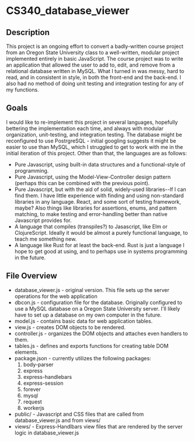 # CS340_database_viewer

## Description
This project is an ongoing effort to convert a badly-written course project from an Oregon State University class to a well-written, modular
project implemented entirely in basic JavaScript. The course project was to write an application that allowed the user to
add to, edit, and remove from a relational database written in MySQL. What I turned in was messy, hard to read, and
in consistent in style, in both the front-end and the back-end. I also had no method of doing unit testing and
integration testing for any of my functions.

## Goals
I would like to re-implement this project in several languages, hopefully bettering the implementation each time, and always
with modular organization, unit-testing, and integration testing. The database might be reconfigured to use PostrgreSQL - initial
googling suggests it might be easier to use than MySQL, which I struggled to get to work with me in the initial iteration of this
project. Other than that, the languages are as follows:
* Pure Javascript, using built-in data structures and a functional-style of programming.
* Pure Javascript, using the Model-View-Controller design pattern (perhaps this can be combined with the previous point).
* Pure Javascript, but with the aid of solid, widely-used libraries--If I can find them. I have little experience with finding and using
  non-standard libraries in any language. React, and some sort of testing framework, maybe? Also things like libraries for assertions, enums, and pattern matching, to make testing and error-handling better than native Javascript provides for.
* A language that compiles (transpiles?) to Jasascript, like Elm or ClojureScript. Ideally it would be almost a purely functional
  language, to teach me something new.
* A language like Rust for at least the back-end. Rust is just a language I hope to get good at using, and to perhaps use in systems
  programming in the future.
  
## File Overview
* database_viewer.js - original version. This file sets up the server operations for the web application
* dbcon.js - configuration file for the database. Originally configured to use a MySQL database on a Oregon State University server. I'll
  likely have to set up a database on my own computer in the future.
* model.js - contains basic data for web application tables.
* view.js - creates DOM objects to be rendered.
* controller.js - organizes the DOM objects and attaches even handlers to them.
* tables.js - defines and exports functions for creating table DOM elements.
* package.json - currently utilizes the following packages:
    1. body-parser
    2. express
    3. express-handlebars
    4. express-session
    5. forever
    6. mysql
    7. request
    8. workerjs
* public/ - Javascript and CSS files that are called from database_viewer.js and from views/
* views/ - Express-Handlbars view files that are rendered by the server logic in database_viewer.js

